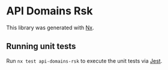 # API Domains Rsk

This library was generated with [Nx](https://nx.dev).

## Running unit tests

Run `nx test api-domains-rsk` to execute the unit tests via [Jest](https://jestjs.io).
